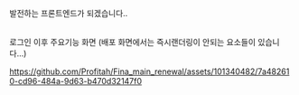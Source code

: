 발전하는 프론트엔드가 되겠습니다..

<Br> 로그인 이후 주요기능 화면 (배포 화면에서는 즉시랜더링이 안되는 요소들이 있습니다...) <br>

https://github.com/Profitah/Fina_main_renewal/assets/101340482/7a482610-cd96-484a-9d63-b470d32147f0

